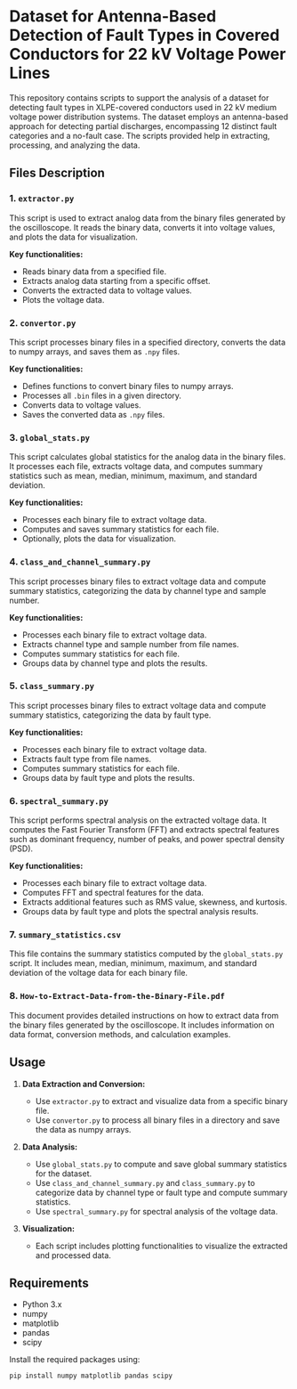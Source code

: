 # Dataset for Antenna-Based Detection of Fault Types in Covered Conductors for 22 kV Voltage Power Lines

This repository contains scripts to support the analysis of a dataset for detecting fault types in XLPE-covered conductors used in 22 kV medium voltage power distribution systems. The dataset employs an antenna-based approach for detecting partial discharges, encompassing 12 distinct fault categories and a no-fault case. The scripts provided help in extracting, processing, and analyzing the data.

## Files Description

### 1. `extractor.py`
This script is used to extract analog data from the binary files generated by the oscilloscope. It reads the binary data, converts it into voltage values, and plots the data for visualization.

**Key functionalities:**
- Reads binary data from a specified file.
- Extracts analog data starting from a specific offset.
- Converts the extracted data to voltage values.
- Plots the voltage data.

### 2. `convertor.py`
This script processes binary files in a specified directory, converts the data to numpy arrays, and saves them as `.npy` files.

**Key functionalities:**
- Defines functions to convert binary files to numpy arrays.
- Processes all `.bin` files in a given directory.
- Converts data to voltage values.
- Saves the converted data as `.npy` files.

### 3. `global_stats.py`
This script calculates global statistics for the analog data in the binary files. It processes each file, extracts voltage data, and computes summary statistics such as mean, median, minimum, maximum, and standard deviation.

**Key functionalities:**
- Processes each binary file to extract voltage data.
- Computes and saves summary statistics for each file.
- Optionally, plots the data for visualization.

### 4. `class_and_channel_summary.py`
This script processes binary files to extract voltage data and compute summary statistics, categorizing the data by channel type and sample number.

**Key functionalities:**
- Processes each binary file to extract voltage data.
- Extracts channel type and sample number from file names.
- Computes summary statistics for each file.
- Groups data by channel type and plots the results.

### 5. `class_summary.py`
This script processes binary files to extract voltage data and compute summary statistics, categorizing the data by fault type.

**Key functionalities:**
- Processes each binary file to extract voltage data.
- Extracts fault type from file names.
- Computes summary statistics for each file.
- Groups data by fault type and plots the results.

### 6. `spectral_summary.py`
This script performs spectral analysis on the extracted voltage data. It computes the Fast Fourier Transform (FFT) and extracts spectral features such as dominant frequency, number of peaks, and power spectral density (PSD).

**Key functionalities:**
- Processes each binary file to extract voltage data.
- Computes FFT and spectral features for the data.
- Extracts additional features such as RMS value, skewness, and kurtosis.
- Groups data by fault type and plots the spectral analysis results.

### 7. `summary_statistics.csv`
This file contains the summary statistics computed by the `global_stats.py` script. It includes mean, median, minimum, maximum, and standard deviation of the voltage data for each binary file.

### 8. `How-to-Extract-Data-from-the-Binary-File.pdf`
This document provides detailed instructions on how to extract data from the binary files generated by the oscilloscope. It includes information on data format, conversion methods, and calculation examples.

## Usage

1. **Data Extraction and Conversion:**
   - Use `extractor.py` to extract and visualize data from a specific binary file.
   - Use `convertor.py` to process all binary files in a directory and save the data as numpy arrays.

2. **Data Analysis:**
   - Use `global_stats.py` to compute and save global summary statistics for the dataset.
   - Use `class_and_channel_summary.py` and `class_summary.py` to categorize data by channel type or fault type and compute summary statistics.
   - Use `spectral_summary.py` for spectral analysis of the voltage data.

3. **Visualization:**
   - Each script includes plotting functionalities to visualize the extracted and processed data.

## Requirements

- Python 3.x
- numpy
- matplotlib
- pandas
- scipy

Install the required packages using:
```bash
pip install numpy matplotlib pandas scipy
